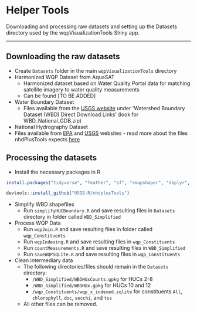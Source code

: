 # Helper Tools

Downloading and processing raw datasets and setting up the Datasets directory used by the wqpVisualizationTools Shiny app.

---

## Downloading the raw datasets
- Create `Datasets` folder in the main `wqpVisualizationTools` directory
- Harmonized WQP Dataset from AquaSAT
  - Harmonized dataset based on Water Quality Portal data for matching satellite imagery to water quality measurements
  - Can be found [TO BE ADDED]
- Water Boundary Dataset
  - Files available from the [USGS website](https://www.usgs.gov/core-science-systems/ngp/national-hydrography/access-national-hydrography-products) under 'Watershed Boundary Dataset (WBD) Direct Download Links' (look for WBD_National_GDB.zip)
- National Hydrography Dataset
 - Files available from [EPA](https://www.epa.gov/waterdata/nhdplus-national-data) and [USGS](https://www.usgs.gov/core-science-systems/ngp/national-hydrography/access-national-hydrography-products) websites - read more about the files nhdPlusTools expects [here](https://github.com/USGS-R/nhdplusTools)

## Processing the datasets
- Install the necessary packages in R
```R
install.packages("tidyverse", "feather", "sf", "rmapshaper", "dbplyr", "devtools")

devtools::install_github("USGS-R/nhdplusTools")
```
- Simplify WBD shapefiles
  - Run `simplifyHUCBoundary.R` and save resulting files in `Datasets` directory in folder called `WBD_Simplified`
- Process WQP Data
  - Run `wqpJoin.R` and save resulting files in folder called `wqp_Constituents`
  - Run `wqpIndexing.R` and save resulting files in `wqp_Constituents`
  - Run `countMeasurements.R` and save resulting files in `WBD_Simplified`
  - Run `saveWQPSQLite.R` and save resulting files in `wqp_Constituents`
- Clean intermediary data
  - The following directories/files should remain in the `Datasets` directory:
    - `/WBD_Simplified/WBDHUxCounts.gpkg` for HUCs 2-8
    - `/WBD_Simplified/WBDHUx.gpkg` for HUCs 10 and 12
    - `/wqp_Constituents/wqp_x_indexed.sqlite` for constituents `All`, `chlorophyll`, `doc`, `secchi`, and `tss`
  - All other files can be removed.
